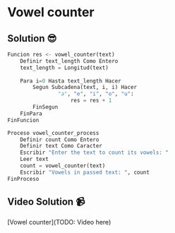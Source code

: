 # Vowel counter

## Solution 😎

```python
Funcion res <- vowel_counter(text)
	Definir text_length Como Entero
	text_length = Longitud(text)
	
	Para i=0 Hasta text_length Hacer
		Segun Subcadena(text, i, i) Hacer
				"a", "e", "i", "o", "u":
					res = res + 1
		FinSegun
	FinPara
FinFuncion

Proceso vowel_counter_process
	Definir count Como Entero
	Definir text Como Caracter
	Escribir "Enter the text to count its vowels: "
	Leer text
	count = vowel_counter(text)
	Escribir "Vowels in passed text: ", count
FinProceso
```

## Video Solution 📹

[Vowel counter](TODO: Video here)
